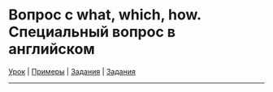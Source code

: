 # Вопрос с what, which, how. Специальный вопрос в английском

[Урок](https://youtu.be/0DCF42LO9gA) | [Примеры](https://youtu.be/ZSe62nUDmQc) | [Задания](http://ok-tests.ru/unit-47-red/) | [Задания](http://okaudio.ru/grammar46-1)

---